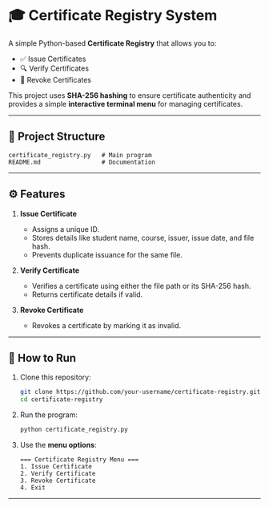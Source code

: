 # 🎓 Certificate Registry System

A simple Python-based **Certificate Registry** that allows you to:

- ✅ Issue Certificates  
- 🔍 Verify Certificates  
- 🚫 Revoke Certificates  

This project uses **SHA-256 hashing** to ensure certificate authenticity and provides a simple **interactive terminal menu** for managing certificates.

---

## 📂 Project Structure

```
certificate_registry.py   # Main program
README.md                 # Documentation
```

---

## ⚙️ Features

1. **Issue Certificate**
   - Assigns a unique ID.
   - Stores details like student name, course, issuer, issue date, and file hash.
   - Prevents duplicate issuance for the same file.

2. **Verify Certificate**
   - Verifies a certificate using either the file path or its SHA-256 hash.
   - Returns certificate details if valid.

3. **Revoke Certificate**
   - Revokes a certificate by marking it as invalid.

---

## 🚀 How to Run

1. Clone this repository:
   ```bash
   git clone https://github.com/your-username/certificate-registry.git
   cd certificate-registry
   ```

2. Run the program:
   ```bash
   python certificate_registry.py
   ```

3. Use the **menu options**:
   ```
   === Certificate Registry Menu ===
   1. Issue Certificate
   2. Verify Certificate
   3. Revoke Certificate
   4. Exit
   ```

---

